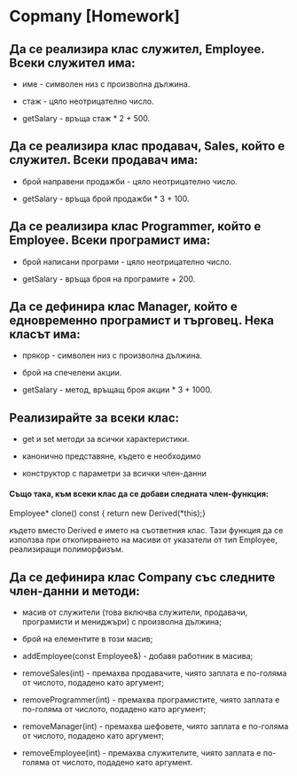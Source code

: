 # Copmany [Homework]

## Да се реализира клас служител, Employee. Всеки служител има:

-  име - символен низ с произволна дължина.

-  стаж - цяло неотрицателно число.

-  getSalary - връща стаж * 2 + 500.

## Да се реализира клас продавач, Sales, който е служител. Всеки продавач има:

-  брой направени продажби - цяло неотрицателно число.

-  getSalary - връща брой продажби * 3 + 100.

## Да се реализира клас Programmer, който е Employee. Всеки програмист има:

-  брой написани програми - цяло неотрицателно число.

-  getSalary - връща броя на програмите + 200.

## Да се дефинира клас Manager, който е едновременно програмист и търговец. Нека класът има:

-  прякор - символен низ с произволна дължина.

-  брой на спечелени акции.

-  getSalary - метод, връщащ броя акции * 3 + 1000.

## Реализирайте за всеки клас:

-  get и set методи за всички характеристики.

-  канонично представяне, където е необходимо

-  конструктор с параметри за всички член-данни

#### Също така, към всеки клас да се добави следната член-функция:

Employee* clone() const { return new Derived(*this);}

където вместо Derived е името на съответния клас. Тази функция да се използва при откопирването на масиви от указатели от тип Employee, реализиращи полиморфизъм.

## Да се дефинира клас Company със следните член-данни и методи:

-  масив от служители (това включва служители, продавачи, програмисти и мениджъри) с произволна дължина;

-  брой на елементите в този масив;

-  addEmployee(const Employee&) - добавя работник в масива;

-  removeSales(int) - премахва продавачите, чиято заплата е по-голяма от числото, подадено като аргумент;

-  removeProgrammer(int) - премахва програмистите, чиято заплата е по-голяма от числото, подадено като аргумент;

-  removeManager(int) - премахва шефовете, чиято заплата е по-голяма от числото, подадено като аргумент;

-  removeEmployee(int) - премахва служителите, чиято заплата е по-голяма от числото, подадено като аргумент.
